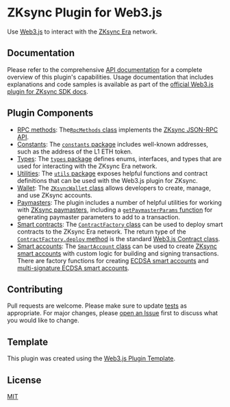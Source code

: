 # ZKsync Plugin for Web3.js

Use [Web3.js](https://web3js.org/) to interact with the [ZKsync Era](https://zksync.io/) network.

## Documentation

Please refer to the comprehensive
[API documentation](https://chainsafe.github.io/web3-plugin-zksync/) for a complete overview of this
plugin's capabilities. Usage documentation that includes explanations and code samples is available
as part of the [official Web3.js plugin for ZKsync SDK docs](https://sdk.zksync.io/js/web3js).

## Plugin Components

- [RPC methods](https://sdk.zksync.io/js/web3js/rpc):
  The[`RpcMethods` class](https://chainsafe.github.io/web3-plugin-zksync/classes/RpcMethods.html)
  implements the [ZKsync JSON-RPC API](https://docs.zksync.io/build/api-reference/zks-rpc).
- [Constants](https://sdk.zksync.io/js/web3js/constants-types-utilities#constants): The
  [`constants` package](https://chainsafe.github.io/web3-plugin-zksync/modules/constants.html)
  includes well-known addresses, such as the address of the L1 ETH token.
- [Types](https://sdk.zksync.io/js/web3js/constants-types-utilities#types): The
  [`types` package](https://chainsafe.github.io/web3-plugin-zksync/modules/types.html) defines
  enums, interfaces, and types that are used for interacting with the ZKsync Era network.
- [Utilities](https://sdk.zksync.io/js/web3js/constants-types-utilities#utilities): The
  [`utils` package](https://chainsafe.github.io/web3-plugin-zksync/modules/utils.html) exposes
  helpful functions and contract definitions that can be used with the Web3.js plugin for ZKsync.
- [Wallet](https://sdk.zksync.io/js/web3js/wallet): The
  [`ZKsyncWallet` class](https://chainsafe.github.io/web3-plugin-zksync/classes/ZKsyncWallet.html)
  allows developers to create, manage, and use ZKsync accounts.
- [Paymasters](https://sdk.zksync.io/js/web3js/paymasters): The plugin includes a number of
  helpful utilities for working with
  [ZKsync paymasters](https://docs.zksync.io/build/developer-reference/account-abstraction/paymasters),
  including a
  [`getPaymasterParams` function](https://chainsafe.github.io/web3-plugin-zksync/functions/getPaymasterParams.html)
  for generating paymaster parameters to add to a transaction.
- [Smart contracts](https://sdk.zksync.io/js/web3js/contracts): The
  [`ContractFactory` class](https://chainsafe.github.io/web3-plugin-zksync/classes/ContractFactory.html)
  can be used to deploy smart contracts to the ZKsync Era network. The return type of the
  [`ContractFactory.deploy` method](https://chainsafe.github.io/web3-plugin-zksync/classes/ContractFactory.html#deploy)
  is the standard
  [Web3.js Contract class](https://docs.web3js.org/api/web3-eth-contract/class/Contract/).
- [Smart accounts](https://sdk.zksync.io/js/web3js/smart-accounts): The
  [`SmartAccount` class](https://chainsafe.github.io/web3-plugin-zksync/classes/SmartAccount.html)
  can be used to create
  [ZKsync smart accounts](https://docs.zksync.io/build/developer-reference/account-abstraction/)
  with custom logic for building and signing transactions. There are factory functions for
  creating
  [ECDSA smart accounts](https://chainsafe.github.io/web3-plugin-zksync/classes/ECDSASmartAccount.html#create)
  and
  [multi-signature ECDSA smart accounts](https://chainsafe.github.io/web3-plugin-zksync/classes/MultisigECDSASmartAccount.html#create).

## Contributing

Pull requests are welcome. Please make sure to update [tests](test) as appropriate. For major
changes, please [open an Issue](https://github.com/ChainSafe/web3-plugin-zksync/issues/new) first to
discuss what you would like to change.

## Template

This plugin was created using the
[Web3.js Plugin Template](https://github.com/web3/web3.js-plugin-template).

## License

[MIT](https://choosealicense.com/licenses/mit/)
